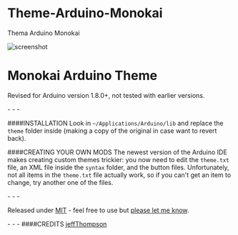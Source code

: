 # Theme-Arduino-Monokai
Thema Arduino Monokai

![screenshot](https://github.com/rodriguesfas/Theme-Arduino-Monokai/blob/master/img_theme_arduino_monokai.png)

Monokai Arduino Theme
================

Revised for Arduino version 1.8.0+, not tested with earlier versions.

\- \- \-

####INSTALLATION
Look in `~/Applications/Arduino/lib` and replace the `theme` folder inside (making a copy of the original in case want to revert back).

####CREATING YOUR OWN MODS
The newest version of the Arduino IDE makes creating custom themes trickier: you now need to edit the `theme.txt` file, an XML file inside the `syntax` folder, and the button files. Unfortunately, not all items in the `theme.txt` file actually work, so if you can't get an item to change, try another one of the files.

\- \- \-

Released under [MIT]() - feel free to use but [please let me know](http://rodriguesfas.com.br).

\- \- \-
####CREDITS
[jeffThompson](https://github.com/jeffThompson/DarkArduinoTheme)
